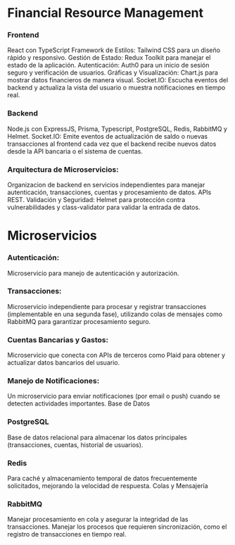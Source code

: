 # Financial Resource Management

### Frontend

React con TypeScript
Framework de Estilos: Tailwind CSS para un diseño rápido y responsivo.
Gestión de Estado: Redux Toolkit para manejar el estado de la aplicación.
Autenticación: Auth0 para un inicio de sesión seguro y verificación de usuarios.
Gráficas y Visualización: Chart.js para mostrar datos financieros de manera visual.
Socket.IO: Escucha eventos del backend y actualiza la vista del usuario o muestra notificaciones en tiempo real.

### Backend

Node.js con ExpressJS, Prisma, Typescript, PostgreSQL, Redis, RabbitMQ y Helmet.
Socket.IO: Emite eventos de actualización de saldo o nuevas transacciones al frontend cada vez que el backend recibe nuevos datos desde la API bancaria o el sistema de cuentas.

### Arquitectura de Microservicios:

Organizacion de backend en servicios independientes para manejar autenticación, transacciones, cuentas y procesamiento de datos.
APIs REST.
Validación y Seguridad: Helmet para protección contra vulnerabilidades y class-validator para validar la entrada de datos.

# Microservicios

### Autenticación:

Microservicio para manejo de autenticación y autorización.

### Transacciones:

Microservicio independiente para procesar y registrar transacciones (implementable en una segunda fase), utilizando colas de mensajes como RabbitMQ para garantizar procesamiento seguro.

### Cuentas Bancarias y Gastos:

Microservicio que conecta con APIs de terceros como Plaid para obtener y actualizar datos bancarios del usuario.

### Manejo de Notificaciones:

Un microservicio para enviar notificaciones (por email o push) cuando se detecten actividades importantes.
Base de Datos

### PostgreSQL

Base de datos relacional para almacenar los datos principales (transacciones, cuentas, historial de usuarios).

### Redis

Para caché y almacenamiento temporal de datos frecuentemente solicitados, mejorando la velocidad de respuesta.
Colas y Mensajería

### RabbitMQ

Manejar procesamiento en cola y asegurar la integridad de las transacciones. Manejar los procesos que requieren sincronización, como el registro de transacciones en tiempo real.
